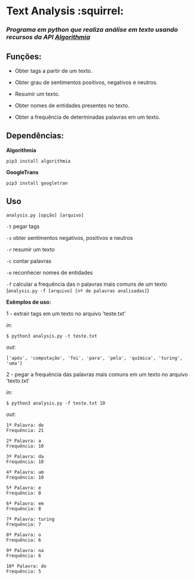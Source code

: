 # Text Analysis  :squirrel:
### _Programa em python que realiza análise em texto usando recursos da API [Algorithmia](https://algorithmia.com)_

## Funções:

- Obter tags a partir de um texto.

- Obter grau de sentimentos positivos, negativos e neutros.

- Resumir um texto.

- Obter nomes de entidades presentes no texto.

- Obter a frequência de determinadas palavras em um texto.

## Dependências:

**Algorithmia**
```
pip3 install algorithmia
```
**GoogleTrans**
```
pip3 install googletran
```

## Uso

`analysis.py [opção] [arquivo]`

`-t`  pegar tags
    
`-s`  obter sentimentos negativos, positivos e neutros

`-r`  resumir um texto

`-c`  contar palavras

`-e`  reconhecer nomes de entidades

`-f` calcular a frequência das n palavras mais comuns de um texto
(`analysis.py -f [arquivo] [nº de palavras analisadas]`)

**Exêmplos de uso:**

1 - extrair tags em um texto no arquivo 'teste.txt' 

_in:_

```shell
$ python3 analysis.py -t teste.txt
```

_out:_

```shell
['após', 'computação', 'foi', 'para', 'pela', 'química', 'turing', 'uma']
```

2 - pegar a frequência das palavras mais comuns em um texto no arquivo 'texto.txt'

_in:_

```shell
$ python3 analysis.py -f teste.txt 10
```

_out:_

```shell
1ª Palavra: de
Frequência: 21

2ª Palavra: a
Frequência: 10

3ª Palavra: da
Frequência: 10

4ª Palavra: um
Frequência: 10

5ª Palavra: e
Frequência: 8

6ª Palavra: em
Frequência: 8

7ª Palavra: turing
Frequência: 7

8ª Palavra: o
Frequência: 6

9ª Palavra: na
Frequência: 6

10ª Palavra: do
Frequência: 5
```
